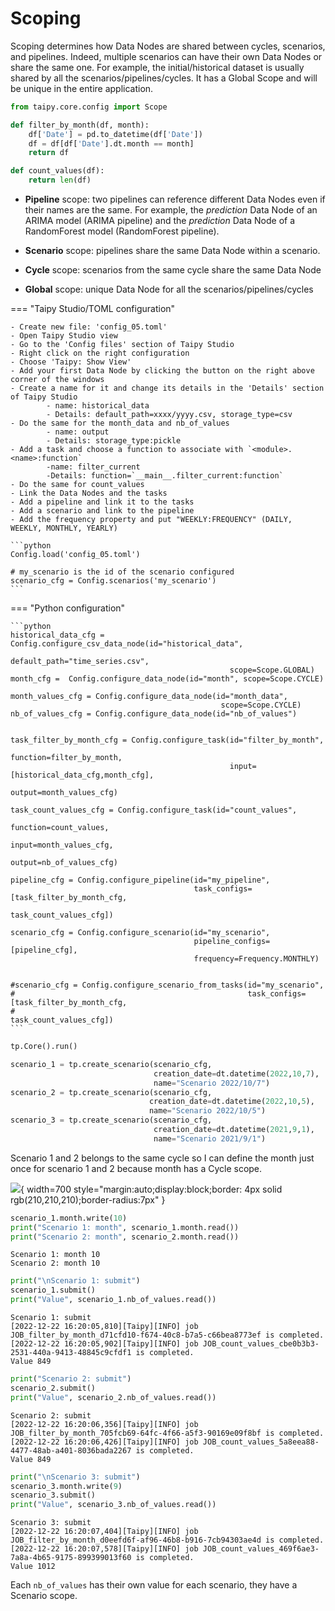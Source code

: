 
# Scoping 

Scoping determines how Data Nodes are shared between cycles, scenarios, and pipelines. Indeed, multiple scenarios can have their own Data Nodes or share the same one. For example, the initial/historical dataset is usually shared by all the scenarios/pipelines/cycles. It has a Global Scope and will be unique in the entire application.


```python
from taipy.core.config import Scope
```


```python
def filter_by_month(df, month):
    df['Date'] = pd.to_datetime(df['Date']) 
    df = df[df['Date'].dt.month == month]
    return df

def count_values(df):
    return len(df)
```

- **Pipeline** scope: two pipelines can reference different Data Nodes even if their names are the same. For example, the _prediction_ Data Node of an ARIMA model (ARIMA pipeline) and the _prediction_ Data Node of a RandomForest model (RandomForest pipeline). 

- **Scenario** scope: pipelines share the same Data Node within a scenario. 

- **Cycle** scope: scenarios from the same cycle share the same Data Node

- **Global** scope: unique Data Node for all the scenarios/pipelines/cycles

=== "Taipy Studio/TOML configuration"

    - Create new file: 'config_05.toml'
    - Open Taipy Studio view
    - Go to the 'Config files' section of Taipy Studio
    - Right click on the right configuration
    - Choose 'Taipy: Show View'
    - Add your first Data Node by clicking the button on the right above corner of the windows
    - Create a name for it and change its details in the 'Details' section of Taipy Studio
            - name: historical_data
            - Details: default_path=xxxx/yyyy.csv, storage_type=csv
    - Do the same for the month_data and nb_of_values
            - name: output
            - Details: storage_type:pickle
    - Add a task and choose a function to associate with `<module>.<name>:function`
            -name: filter_current
            -Details: function=`__main__.filter_current:function`
    - Do the same for count_values
    - Link the Data Nodes and the tasks
    - Add a pipeline and link it to the tasks
    - Add a scenario and link to the pipeline
    - Add the frequency property and put "WEEKLY:FREQUENCY" (DAILY, WEEKLY, MONTHLY, YEARLY)

    ```python
    Config.load('config_05.toml')

    # my_scenario is the id of the scenario configured
    scenario_cfg = Config.scenarios('my_scenario')
    ```
    
=== "Python configuration"

    ```python
    historical_data_cfg = Config.configure_csv_data_node(id="historical_data",
                                                     default_path="time_series.csv",
                                                     scope=Scope.GLOBAL)
    month_cfg =  Config.configure_data_node(id="month", scope=Scope.CYCLE)

    month_values_cfg = Config.configure_data_node(id="month_data",
                                                   scope=Scope.CYCLE)
    nb_of_values_cfg = Config.configure_data_node(id="nb_of_values")


    task_filter_by_month_cfg = Config.configure_task(id="filter_by_month",
                                                     function=filter_by_month,
                                                     input=[historical_data_cfg,month_cfg],
                                                     output=month_values_cfg)

    task_count_values_cfg = Config.configure_task(id="count_values",
                                                     function=count_values,
                                                     input=month_values_cfg,
                                                     output=nb_of_values_cfg)

    pipeline_cfg = Config.configure_pipeline(id="my_pipeline",
                                             task_configs=[task_filter_by_month_cfg,
                                                           task_count_values_cfg])

    scenario_cfg = Config.configure_scenario(id="my_scenario",
                                             pipeline_configs=[pipeline_cfg],
                                             frequency=Frequency.MONTHLY)


    #scenario_cfg = Config.configure_scenario_from_tasks(id="my_scenario",
    #                                                    task_configs=[task_filter_by_month_cfg,
    #                                                                  task_count_values_cfg])
    ```


```python
tp.Core().run()

scenario_1 = tp.create_scenario(scenario_cfg,
                                creation_date=dt.datetime(2022,10,7),
                                name="Scenario 2022/10/7")
scenario_2 = tp.create_scenario(scenario_cfg,
                               creation_date=dt.datetime(2022,10,5),
                               name="Scenario 2022/10/5")
scenario_3 = tp.create_scenario(scenario_cfg,
                                creation_date=dt.datetime(2021,9,1),
                                name="Scenario 2021/9/1")
```

Scenario 1 and 2 belongs to the same cycle so I can define the month just once for scenario 1 and 2 because month has a Cycle scope.

![](sommething.png){ width=700 style="margin:auto;display:block;border: 4px solid rgb(210,210,210);border-radius:7px" }


```python
scenario_1.month.write(10)
print("Scenario 1: month", scenario_1.month.read())
print("Scenario 2: month", scenario_2.month.read())
```

    Scenario 1: month 10
    Scenario 2: month 10
    


```python
print("\nScenario 1: submit")
scenario_1.submit()
print("Value", scenario_1.nb_of_values.read())
```

    
    Scenario 1: submit
    [2022-12-22 16:20:05,810][Taipy][INFO] job JOB_filter_by_month_d71cfd10-f674-40c8-b7a5-c66bea8773ef is completed.
    [2022-12-22 16:20:05,902][Taipy][INFO] job JOB_count_values_cbe0b3b3-2531-440a-9413-48845c9cfdf1 is completed.
    Value 849
    


```python
print("Scenario 2: submit")
scenario_2.submit()
print("Value", scenario_2.nb_of_values.read())
```

    Scenario 2: submit
    [2022-12-22 16:20:06,356][Taipy][INFO] job JOB_filter_by_month_705fcb69-64fc-4f66-a5f3-90169e09f8bf is completed.
    [2022-12-22 16:20:06,426][Taipy][INFO] job JOB_count_values_5a8eea88-4477-48ab-a401-8036bada2267 is completed.
    Value 849
    


```python
print("\nScenario 3: submit")
scenario_3.month.write(9)
scenario_3.submit()
print("Value", scenario_3.nb_of_values.read())
```

    
    Scenario 3: submit
    [2022-12-22 16:20:07,404][Taipy][INFO] job JOB_filter_by_month_d0eefd6f-af96-46b8-b916-7cb94303ae4d is completed.
    [2022-12-22 16:20:07,578][Taipy][INFO] job JOB_count_values_469f6ae3-7a8a-4b65-9175-899399013f60 is completed.
    Value 1012
    

Each `nb_of_values` has their own value for each scenario, they have a Scenario scope.
